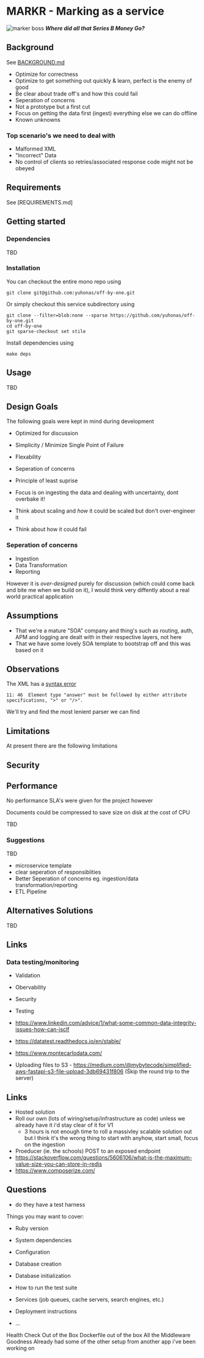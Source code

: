 # MARKR - Marking as a service
![marker boss](./public/markr-boss.jpeg)
___Where did all that Series B Money Go?___

## Background

See [BACKGROUND.md](./BACKGROUND.md)

* Optimize for correctness
* Optimize to get something out quickly & learn, perfect is the enemy of good
* Be clear about trade off's and how this could fail
* Seperation of concerns
* Not a prototype but a first cut
* Focus on getting the data first (ingest) everything else we can do offline
* Known unknowns

### Top scenario's we need to deal with
* Malformed XML
* "Incorrect" Data
* No control of clients so retries/associated response code might not be obeyed

## Requirements

See [REQUIREMENTS.md]

## Getting started

### Dependencies
TBD

### Installation

You can checkout the entire mono repo using

```
git clone git@github.com:yuhonas/off-by-one.git
```

Or simply checkout this service subdirectory using

```
git clone --filter=blob:none --sparse https://github.com/yuhonas/off-by-one.git
cd off-by-one
git sparse-checkout set stile
```

Install dependencies using

```
make deps
```

## Usage

TBD


## Design Goals
The following goals were kept in mind during development
* Optimized for discussion
* Simplicity / Minimize Single Point of Failure
* Flexability
* Seperation of concerns
* Principle of least suprise

* Focus is on ingesting the data and dealing with uncertainty, dont overbake it!
* Think about scaling and _how_ it could be scaled but don't over-engineer it
* Think about how it could fail



### Seperation of concerns
* Ingestion
* Data Transformation
* Reporting



However it is _over-designed_ purely for discussion (which could come back and bite me when we build on it), I would think very diffently about a real world practical application

## Assumptions

* That we're a mature "SOA" company and thing's such as routing, auth, APM and logging are dealt with in their respective layers, not here
* That we have some lovely SOA template to bootstrap off and this was based on it

## Observations

The XML has a [syntax error](./tests/fixtures/test-result.xml)

```
11:	46	Element type "answer" must be followed by either attribute specifications, ">" or "/>".
```

We'll try and find the most lenient parser we can find

## Limitations

At present there are the following limitations


## Security

## Performance

No performance SLA's were given for the project however

Documents could be compressed to save size on disk at the cost of CPU

TBD

### Suggestions

TBD
* microservice template
* clear seperation of responsiblities
* Better Seperation of concerns eg. ingestion/data transformation/reporting
* ETL Pipeline



## Alternatives Solutions


TBD


## Links

### Data testing/monitoring

* Validation
* Obervability
* Security
* Testing

* https://www.linkedin.com/advice/1/what-some-common-data-integrity-issues-how-can-jsclf
* https://datatest.readthedocs.io/en/stable/
* https://www.montecarlodata.com/
* Uploading files to S3 - https://medium.com/@mybytecode/simplified-aws-fastapi-s3-file-upload-3db69431f806 (Skip the round trip to the server)



## Links

- Hosted solution
- Roll our own (lots of wiring/setup/infrastructure as code) unless we already have it i'd stay clear of it for V1
  - 3 hours is not enough time to roll a massivley scalable solution out but I think it's the wrong thing to start with anyhow, start small, focus on the ingestion
- Proeducer (ie. the schools) POST to an exposed endpoint
- https://stackoverflow.com/questions/5606106/what-is-the-maximum-value-size-you-can-store-in-redis
- https://www.composerize.com/

## Questions
- do they have a test harness

Things you may want to cover:

* Ruby version

* System dependencies

* Configuration

* Database creation

* Database initialization

* How to run the test suite

* Services (job queues, cache servers, search engines, etc.)

* Deployment instructions

* ...

Health Check Out of the Box
Dockerfile out of the box
All the Middleware Goodness
Already had some of the other setup from another app i've been working on
